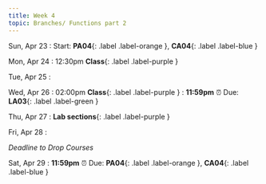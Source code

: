 ```yaml
---
title: Week 4
topic: Branches/ Functions part 2
---
```

Sun, Apr 23
: Start: **PA04**{: .label .label-orange }, **CA04**{: .label .label-blue }


Mon, Apr 24
: 12:30pm **Class**{: .label .label-purple }


Tue, Apr 25
: [](#)


Wed, Apr 26
: 02:00pm **Class**{: .label .label-purple } 
: **11:59pm**  ⏰  Due: **LA03**{: .label .label-green }


Thu, Apr 27
: **Lab sections**{: .label .label-purple }


Fri, Apr 28
: <p class="text-grey-dk-000 mb-0"><em>Deadline to Drop Courses</em></p>

Sat, Apr 29
: **11:59pm**  ⏰  Due: **PA04**{: .label .label-orange }, **CA04**{: .label .label-blue }


